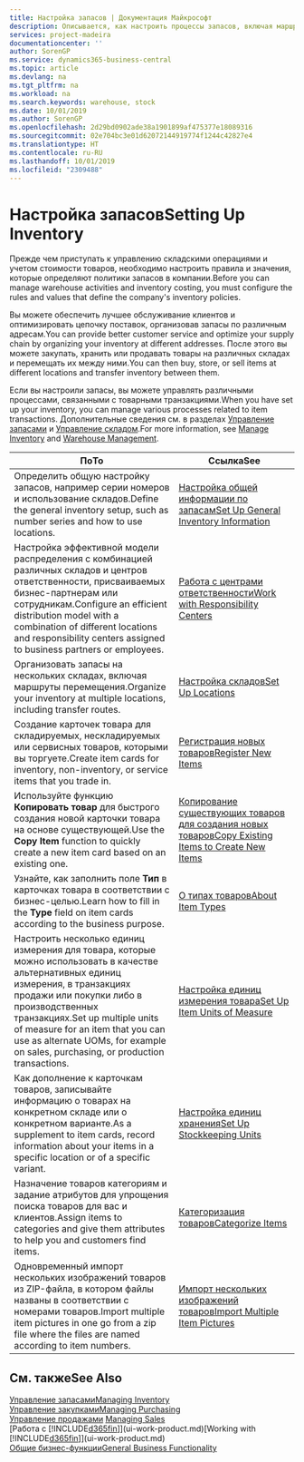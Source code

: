 ```yaml
---
title: Настройка запасов | Документация Майкрософт
description: Описывается, как настроить процессы запасов, включая маршруты перемещения и склады.
services: project-madeira
documentationcenter: ''
author: SorenGP
ms.service: dynamics365-business-central
ms.topic: article
ms.devlang: na
ms.tgt_pltfrm: na
ms.workload: na
ms.search.keywords: warehouse, stock
ms.date: 10/01/2019
ms.author: SorenGP
ms.openlocfilehash: 2d29bd0902ade38a1901899af475377e18089316
ms.sourcegitcommit: 02e704bc3e01d62072144919774f1244c42827e4
ms.translationtype: HT
ms.contentlocale: ru-RU
ms.lasthandoff: 10/01/2019
ms.locfileid: "2309488"
---
```

# <a name="setting-up-inventory"></a><span data-ttu-id="9f812-103">Настройка запасов</span><span class="sxs-lookup"><span data-stu-id="9f812-103">Setting Up Inventory</span></span>
<span data-ttu-id="9f812-104">Прежде чем приступать к управлению складскими операциями и учетом стоимости товаров, необходимо настроить правила и значения, которые определяют политики запасов в компании.</span><span class="sxs-lookup"><span data-stu-id="9f812-104">Before you can manage warehouse activities and inventory costing, you must configure the rules and values that define the company's inventory policies.</span></span>

<span data-ttu-id="9f812-105">Вы можете обеспечить лучшее обслуживание клиентов и оптимизировать цепочку поставок, организовав запасы по различным адресам.</span><span class="sxs-lookup"><span data-stu-id="9f812-105">You can provide better customer service and optimize your supply chain by organizing your inventory at different addresses.</span></span> <span data-ttu-id="9f812-106">После этого вы можете закупать, хранить или продавать товары на различных складах и перемещать их между ними.</span><span class="sxs-lookup"><span data-stu-id="9f812-106">You can then buy, store, or sell items at different locations and transfer inventory between them.</span></span>

<span data-ttu-id="9f812-107">Если вы настроили запасы, вы можете управлять различными процессами, связанными с товарными транзакциями.</span><span class="sxs-lookup"><span data-stu-id="9f812-107">When you have set up your inventory, you can manage various processes related to item transactions.</span></span> <span data-ttu-id="9f812-108">Дополнительные сведения см. в разделах [Управление запасами](inventory-manage-inventory.md) и [Управление складом](warehouse-manage-warehouse.md).</span><span class="sxs-lookup"><span data-stu-id="9f812-108">For more information, see [Manage Inventory](inventory-manage-inventory.md) and [Warehouse Management](warehouse-manage-warehouse.md).</span></span>

| <span data-ttu-id="9f812-109">По</span><span class="sxs-lookup"><span data-stu-id="9f812-109">To</span></span> | <span data-ttu-id="9f812-110">Ссылка</span><span class="sxs-lookup"><span data-stu-id="9f812-110">See</span></span> |
| --- | --- |
| <span data-ttu-id="9f812-111">Определить общую настройку запасов, например серии номеров и использование складов.</span><span class="sxs-lookup"><span data-stu-id="9f812-111">Define the general inventory setup, such as number series and how to use locations.</span></span> |[<span data-ttu-id="9f812-112">Настройка общей информации по запасам</span><span class="sxs-lookup"><span data-stu-id="9f812-112">Set Up General Inventory Information</span></span>](inventory-how-setup-general.md) |
|<span data-ttu-id="9f812-113">Настройка эффективной модели распределения с комбинацией различных складов и центров ответственности, присваиваемых бизнес-партнерам или сотрудникам.</span><span class="sxs-lookup"><span data-stu-id="9f812-113">Configure an efficient distribution model with a combination of different locations and responsibility centers assigned to business partners or employees.</span></span>|[<span data-ttu-id="9f812-114">Работа с центрами ответственности</span><span class="sxs-lookup"><span data-stu-id="9f812-114">Work with Responsibility Centers</span></span>](inventory-responsibility-centers.md)|
| <span data-ttu-id="9f812-115">Организовать запасы на нескольких складах, включая маршруты перемещения.</span><span class="sxs-lookup"><span data-stu-id="9f812-115">Organize your inventory at multiple locations, including transfer routes.</span></span> |[<span data-ttu-id="9f812-116">Настройка складов</span><span class="sxs-lookup"><span data-stu-id="9f812-116">Set Up Locations</span></span>](inventory-how-register-new-items.md) |
| <span data-ttu-id="9f812-117">Создание карточек товара для складируемых, нескладируемых или сервисных товаров, которыми вы торгуете.</span><span class="sxs-lookup"><span data-stu-id="9f812-117">Create item cards for inventory, non-inventory, or service items that you trade in.</span></span> |[<span data-ttu-id="9f812-118">Регистрация новых товаров</span><span class="sxs-lookup"><span data-stu-id="9f812-118">Register New Items</span></span>](inventory-how-register-new-items.md) |
|<span data-ttu-id="9f812-119">Используйте функцию **Копировать товар** для быстрого создания новой карточки товара на основе существующей.</span><span class="sxs-lookup"><span data-stu-id="9f812-119">Use the **Copy Item** function to quickly create a new item card based on an existing one.</span></span>|[<span data-ttu-id="9f812-120">Копирование существующих товаров для создания новых товаров</span><span class="sxs-lookup"><span data-stu-id="9f812-120">Copy Existing Items to Create New Items</span></span>](inventory-how-copy-items.md)|
|<span data-ttu-id="9f812-121">Узнайте, как заполнить поле **Тип** в карточках товара в соответствии с бизнес-целью.</span><span class="sxs-lookup"><span data-stu-id="9f812-121">Learn how to fill in the **Type** field on item cards according to the business purpose.</span></span>|[<span data-ttu-id="9f812-122">О типах товаров</span><span class="sxs-lookup"><span data-stu-id="9f812-122">About Item Types</span></span>](inventory-about-item-types.md)|
|<span data-ttu-id="9f812-123">Настроить несколько единиц измерения для товара, которые можно использовать в качестве альтернативных единиц измерения, в транзакциях продажи или покупки либо в производственных транзакциях.</span><span class="sxs-lookup"><span data-stu-id="9f812-123">Set up multiple units of measure for an item that you can use as alternate UOMs, for example on sales, purchasing, or production transactions.</span></span>|[<span data-ttu-id="9f812-124">Настройка единиц измерения товара</span><span class="sxs-lookup"><span data-stu-id="9f812-124">Set Up Item Units of Measure</span></span>](inventory-how-setup-units-of-measure.md)|
|<span data-ttu-id="9f812-125">Как дополнение к карточкам товаров, записывайте информацию о товарах на конкретном складе или о конкретном варианте.</span><span class="sxs-lookup"><span data-stu-id="9f812-125">As a supplement to item cards, record information about your items in a specific location or of a specific variant.</span></span>|[<span data-ttu-id="9f812-126">Настройка единиц хранения</span><span class="sxs-lookup"><span data-stu-id="9f812-126">Set Up Stockkeeping Units</span></span>](inventory-how-to-set-up-stockkeeping-units.md)|
| <span data-ttu-id="9f812-127">Назначение товаров категориям и задание атрибутов для упрощения поиска товаров для вас и клиентов.</span><span class="sxs-lookup"><span data-stu-id="9f812-127">Assign items to categories and give them attributes to help you and customers find items.</span></span> |[<span data-ttu-id="9f812-128">Категоризация товаров</span><span class="sxs-lookup"><span data-stu-id="9f812-128">Categorize Items</span></span>](inventory-how-categorize-items.md) |
|<span data-ttu-id="9f812-129">Одновременный импорт нескольких изображений товаров из ZIP-файла, в котором файлы названы в соответствии с номерами товаров.</span><span class="sxs-lookup"><span data-stu-id="9f812-129">Import multiple item pictures in one go from a zip file where the files are named according to item numbers.</span></span>|[<span data-ttu-id="9f812-130">Импорт нескольких изображений товаров</span><span class="sxs-lookup"><span data-stu-id="9f812-130">Import Multiple Item Pictures</span></span>](inventory-how-import-item-pictures.md)|

## <a name="see-also"></a><span data-ttu-id="9f812-131">См. также</span><span class="sxs-lookup"><span data-stu-id="9f812-131">See Also</span></span>
[<span data-ttu-id="9f812-132">Управление запасами</span><span class="sxs-lookup"><span data-stu-id="9f812-132">Managing Inventory</span></span>](inventory-manage-inventory.md)  
[<span data-ttu-id="9f812-133">Управление закупками</span><span class="sxs-lookup"><span data-stu-id="9f812-133">Managing Purchasing</span></span>](purchasing-manage-purchasing.md)  
<span data-ttu-id="9f812-134">[Управление продажами](sales-manage-sales.md)  </span><span class="sxs-lookup"><span data-stu-id="9f812-134">[Managing Sales](sales-manage-sales.md)  </span></span>  
<span data-ttu-id="9f812-135">[Работа с [!INCLUDE[d365fin](includes/d365fin_md.md)]](ui-work-product.md)</span><span class="sxs-lookup"><span data-stu-id="9f812-135">[Working with [!INCLUDE[d365fin](includes/d365fin_md.md)]](ui-work-product.md)</span></span>  
[<span data-ttu-id="9f812-136">Общие бизнес-функции</span><span class="sxs-lookup"><span data-stu-id="9f812-136">General Business Functionality</span></span>](ui-across-business-areas.md)

